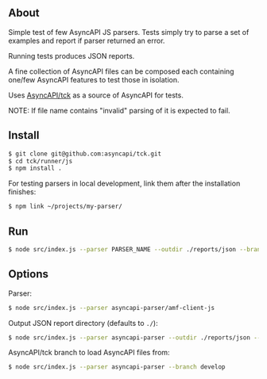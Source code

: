 ## About

Simple test of few AsyncAPI JS parsers. Tests simply try to parse a set of examples and report if parser returned an error.

Running tests produces JSON reports.

A fine collection of AsyncAPI files can be composed each containing one/few AsyncAPI features to test those in isolation.

Uses [AsyncAPI/tck](https://github.com/asyncapi/tck/tree/master/tests/asyncapi-2.0) as a source of AsyncAPI for tests.

NOTE: If file name contains "invalid" parsing of it is expected to fail.

## Install

```sh
$ git clone git@github.com:asyncapi/tck.git
$ cd tck/runner/js
$ npm install .
```

For testing parsers in local development, link them after the installation finishes:
```sh
$ npm link ~/projects/my-parser/
```

## Run

```sh
$ node src/index.js --parser PARSER_NAME --outdir ./reports/json --branch develop
```

## Options

Parser:
```sh
$ node src/index.js --parser asyncapi-parser/amf-client-js
```

Output JSON report directory (defaults to `./`):
```sh
$ node src/index.js --parser asyncapi-parser --outdir ./reports/json --branch develop
```

AsyncAPI/tck branch to load AsyncAPI files from:
```sh
$ node src/index.js --parser asyncapi-parser --branch develop
```
